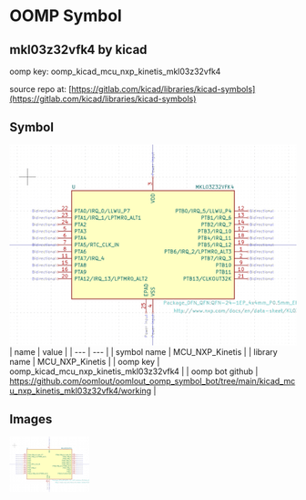 # OOMP Symbol  
## mkl03z32vfk4  by kicad  
  
oomp key: oomp_kicad_mcu_nxp_kinetis_mkl03z32vfk4  
  
source repo at: [https://gitlab.com/kicad/libraries/kicad-symbols](https://gitlab.com/kicad/libraries/kicad-symbols)  
## Symbol  
  
[![working.png](working_600.png)](working.png)  
| name | value | 
| --- | --- | 
| symbol name | MCU_NXP_Kinetis | 
| library name | MCU_NXP_Kinetis | 
| oomp key | oomp_kicad_mcu_nxp_kinetis_mkl03z32vfk4 | 
| oomp bot github | https://github.com/oomlout/oomlout_oomp_symbol_bot/tree/main/kicad_mcu_nxp_kinetis_mkl03z32vfk4/working | 
## Images  
  
[![working.png](working_140.png)](working.png)  
